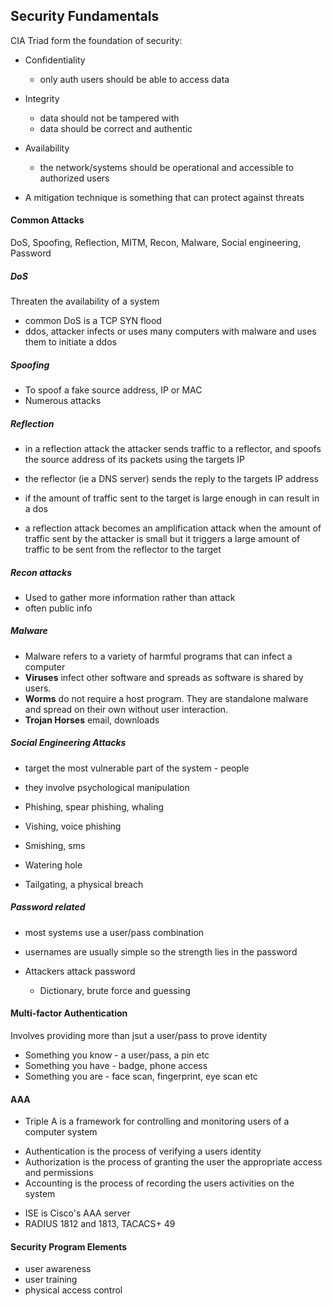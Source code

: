 ## Security Fundamentals

CIA Triad form the foundation of security:

* Confidentiality
	- only auth users should be able to access data 
* Integrity
	- data should not be tampered with
	- data should be correct and authentic
* Availability
	- the network/systems should be operational and accessible to authorized users
	
* A mitigation technique is something that can protect against threats

#### Common Attacks

DoS, Spoofing, Reflection, MITM, Recon, Malware, Social engineering, Password


##### DoS

Threaten the availability of a system
- common DoS is a TCP SYN flood
- ddos, attacker infects or uses many computers with malware and uses them to initiate a ddos

##### Spoofing
- To spoof a fake source address, IP or MAC
- Numerous attacks

##### Reflection
- in a reflection attack the attacker sends traffic to a reflector, and spoofs the source address of its packets using the targets IP
- the reflector (ie a DNS server) sends the reply to the targets IP address
- if the amount of traffic sent to the target is large enough in can result in a dos 

- a reflection attack becomes an amplification attack when the amount of traffic sent by the attacker is small but it triggers a large amount of traffic to be sent from the reflector to the target 

##### Recon attacks

- Used to gather more information rather than attack
- often public info

##### Malware

- Malware refers to a variety of harmful programs that can infect a computer 
- **Viruses** infect other software and spreads as software is shared by users.
- **Worms** do not require a host program. They are standalone malware and spread on their own without user interaction. 
- **Trojan Horses** email, downloads

##### Social Engineering Attacks

- target the most vulnerable part of the system - people 
- they involve psychological manipulation
- Phishing, spear phishing, whaling
- Vishing, voice phishing
- Smishing, sms 

- Watering hole 
- Tailgating, a physical breach

##### Password related
- most systems use a user/pass combination 
- usernames are usually simple so the strength lies in the password

- Attackers attack password
	- Dictionary, brute force and guessing 
	


#### Multi-factor Authentication

Involves providing more than jsut a user/pass to prove identity

- Something you know - a user/pass, a pin etc 
- Something you have - badge, phone access 
- Something you are - face scan, fingerprint, eye scan etc 

#### AAA

- Triple A is a framework for controlling and monitoring users of a computer system 

* Authentication is the process of verifying a users identity
* Authorization is the process of granting the user the appropriate access and permissions
* Accounting is the process of recording the users activities on the system 

- ISE is Cisco's AAA server
- RADIUS 1812 and 1813, TACACS+ 49

#### Security Program Elements

- user awareness
- user training
- physical access control 